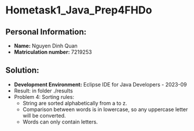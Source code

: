 # Hometask1_Java_Prep4FHDo
## Personal Information: 
- **Name:** Nguyen Dinh Quan
- **Matriculation number:** 7219253

## Solution: 
- **Development Environment:** Eclipse IDE for Java Developers - 2023-09 
- Result: in folder ./results
- Problem 4: Sorting rules: 
    - String are sorted alphabetically from a to z. 
    - Comparison between words is in lowercase, so any uppercase letter will be converted. 
    - Words can only contain letters. 
